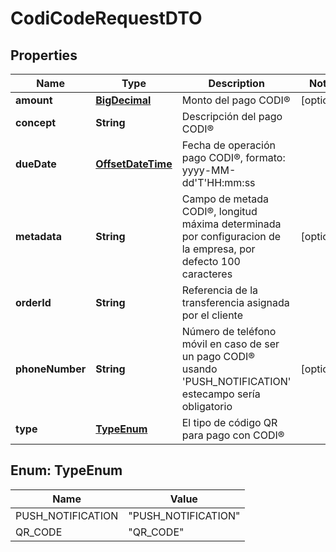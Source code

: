 # CodiCodeRequestDTO

## Properties
Name | Type | Description | Notes
------------ | ------------- | ------------- | -------------
**amount** | [**BigDecimal**](BigDecimal.md) | Monto del pago CODI® |  [optional]
**concept** | **String** | Descripción del pago CODI® | 
**dueDate** | [**OffsetDateTime**](OffsetDateTime.md) | Fecha de operación pago CODI®, formato: yyyy-MM-dd&#x27;T&#x27;HH:mm:ss | 
**metadata** | **String** | Campo de metada CODI®, longitud máxima determinada por configuracion de la empresa, por defecto 100 caracteres |  [optional]
**orderId** | **String** | Referencia de la transferencia asignada por el cliente | 
**phoneNumber** | **String** | Número de teléfono móvil en caso de ser un pago CODI® usando &#x27;PUSH_NOTIFICATION&#x27; estecampo sería obligatorio |  [optional]
**type** | [**TypeEnum**](#TypeEnum) | El tipo de código QR para pago con CODI® | 

<a name="TypeEnum"></a>
## Enum: TypeEnum
Name | Value
---- | -----
PUSH_NOTIFICATION | &quot;PUSH_NOTIFICATION&quot;
QR_CODE | &quot;QR_CODE&quot;
